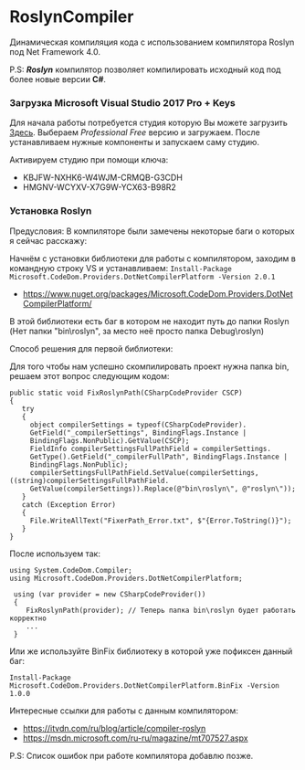 # RoslynCompiler
Динамическая компиляция кода с использованием компилятора Roslyn под Net Framework 4.0.

P.S: ***Roslyn*** компилятор позволяет компилировать исходный код под более новые версии **C#**.
### Загрузка Microsoft Visual Studio 2017 Pro + Keys
Для начала работы потребуется студия которую Вы можете загрузить [Здесь](https://visualstudio.microsoft.com/ru/downloads/). Выбераем *Professional Free* версию и загружаем. 
После устанавливаем нужные компоненты и запускаем саму студию. 

Активируем студию при помощи ключа: 
* KBJFW-NXHK6-W4WJM-CRMQB-G3CDH
* HMGNV-WCYXV-X7G9W-YCX63-B98R2

### Установка Roslyn
Предусловия: В компиляторе были замечены некоторые баги о которых я сейчас расскажу:

Начнём с установки библиотеки для работы с компилятором, заходим в командную строку VS и устанавливаем:
`Install-Package Microsoft.CodeDom.Providers.DotNetCompilerPlatform -Version 2.0.1`
- https://www.nuget.org/packages/Microsoft.CodeDom.Providers.DotNetCompilerPlatform/

В этой библиотеки есть баг в котором не находит путь до папки Roslyn (Нет папки "bin\roslyn", за место неё просто папка Debug\roslyn)

Способ решения для первой библиотеки:

Для того чтобы нам успешно скомпилировать проект нужна папка bin, решаем этот вопрос следующим кодом:

```
public static void FixRoslynPath(CSharpCodeProvider CSCP)
{
   try
   {
     object compilerSettings = typeof(CSharpCodeProvider).
     GetField("_compilerSettings", BindingFlags.Instance |
     BindingFlags.NonPublic).GetValue(CSCP);
     FieldInfo compilerSettingsFullPathField = compilerSettings.
     GetType().GetField("_compilerFullPath", BindingFlags.Instance |
     BindingFlags.NonPublic);
     compilerSettingsFullPathField.SetValue(compilerSettings, ((string)compilerSettingsFullPathField.
     GetValue(compilerSettings)).Replace(@"bin\roslyn\", @"roslyn\"));
   }
   catch (Exception Error)
   {
     File.WriteAllText("FixerPath_Error.txt", $"{Error.ToString()}");
   }
}
```
После используем так:
```
using System.CodeDom.Compiler;
using Microsoft.CodeDom.Providers.DotNetCompilerPlatform;

 using (var provider = new CSharpCodeProvider())
 {
    FixRoslynPath(provider); // Теперь папка bin\roslyn будет работать корректно
    ...
 }
```
Или же используйте BinFix библиотеку в которой уже пофиксен данный баг:

`Install-Package Microsoft.CodeDom.Providers.DotNetCompilerPlatform.BinFix -Version 1.0.0`

Интересные ссылки для работы с данным компилятором:

- https://itvdn.com/ru/blog/article/compiler-roslyn
- https://msdn.microsoft.com/ru-ru/magazine/mt707527.aspx

P.S:  Список ошибок при работе компилятора добавлю позже.
